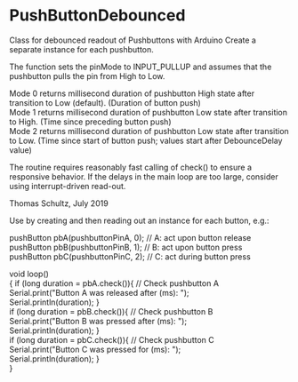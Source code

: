 # PushButtonDebounced
Class for debounced readout of Pushbuttons with Arduino
Create a separate instance for each pushbutton.

The function sets the pinMode to INPUT_PULLUP and assumes that the 
pushbutton pulls the pin from High to Low. 

Mode 0 returns millisecond duration of pushbutton High state after transition to Low (default).
       (Duration of button push)\
Mode 1 returns millisecond duration of pushbutton Low state after transition to High.
       (Time since preceding button push)\
Mode 2 returns millisecond duration of pushbutton Low state after transition to Low.
       (Time since start of button push; values start after DebounceDelay value)

The routine requires reasonably fast calling of check() to ensure a responsive behavior. If the delays in the main loop are too large, consider using interrupt-driven read-out.

Thomas Schultz, July 2019

Use by creating and then reading out an instance for each button, e.g.:

pushButton pbA(pushbuttonPinA, 0);    // A: act upon button release\
pushButton pbB(pushbuttonPinB, 1);    // B: act upon button press\
pushButton pbC(pushbuttonPinC, 2);    // C: act during button press

void loop()\
{  if (long duration = pbA.check()){   // Check pushbutton A\
    Serial.print("Button A was released after (ms): ");\
    Serial.println(duration);  }\
  if (long duration = pbB.check()){   // Check pushbutton B\
    Serial.print("Button B was pressed after (ms): ");\
    Serial.println(duration);  }\
  if (long duration = pbC.check()){   // Check pushbutton C\
    Serial.print("Button C was pressed for (ms): ");\
    Serial.println(duration);  }\
}
